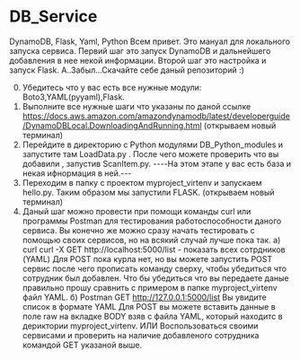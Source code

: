 # DB_Service
DynamoDB, Flask, Yaml, Python
Всем привет. Это мануал для локального запуска сервиса. 
Первий шаг это запуск DynamoDB и дальнейшего добавления в нее некой информации.
Второй шаг это настройка и запуск Flask.
А..Забыл...Скачайте себе даный репозиторий :)

0. Убедитесь что у вас есть все нужные модули: Boto3,YAML(pyyaml),Flask.
1. Выполните все нужные шаги что указаны по даной ссылке
https://docs.aws.amazon.com/amazondynamodb/latest/developerguide/DynamoDBLocal.DownloadingAndRunning.html
(открываем новый терминал)
1. Перейдите в директорию с Python модулями DB_Python_modules и запустите там LoadData.py . После чего можете проверить что вы добавили , запустив ScanItem.py. 
----На этом этапе у вас есть база и некая ифнормация в ней.---
2. Переходим в папку с проектом myproject_virtenv и запускаем hello.py. Таким образом мы запустили FLASK.
(открываем новый терминал)
3. Даный шаг можно провести при помощи команды curl или программы Postman для тестирования работоспособности даного сервиса. Вы конечно же можно сразу начать тестировать с помощью своих сервисов, но на всякий случай лучше пока так.
  а) curl
    curl -X GET http://localhost:5000/list - показать всех сотрдников (YAML)
    Для POST пока курла нет, но вы можете запустить POST сервис после чего прописать команду сверху, чтобы убедиться что сотрудник был      добавлен. Что бы убедиться что вы передаете даные правильно прошу сравнить с примером в папке myproject_virtenv файл YAML. 
  б) Postman
    GET          http://127.0.0.1:5000/list
    Вы увидите список в формате YAML
    Для POST вы можете вставить данные в поле raw на вкладке BODY взяв с файла YAML, который находитс в дериктории myproject_virtenv.
    ИЛИ
    Воспользоваться своими сервисами и проверить на наличие добавленого сотрудника командой GET указаной выше.
